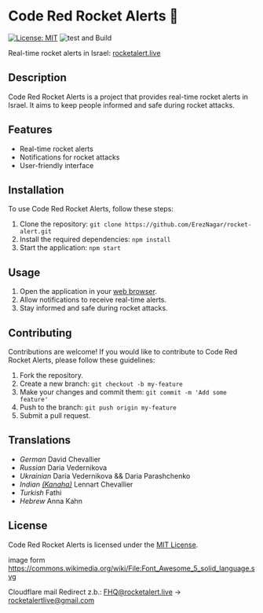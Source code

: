 
# Code Red Rocket Alerts :rocket:

[![License: MIT](https://img.shields.io/badge/License-MIT-blue.svg)](https://opensource.org/licenses/MIT)
![test and Build](https://github.com/ErezNagar/rocket-alert/actions/workflows/main.yml/badge.svg)

Real-time rocket alerts in Israel:
[rocketalert.live](http://rocketalert.live/)

## Description

Code Red Rocket Alerts is a project that provides real-time rocket alerts in Israel. It aims to keep people informed and safe during rocket attacks.

## Features

- Real-time rocket alerts
- Notifications for rocket attacks
- User-friendly interface

## Installation

To use Code Red Rocket Alerts, follow these steps:

1. Clone the repository: `git clone https://github.com/ErezNagar/rocket-alert.git`
2. Install the required dependencies: `npm install`
3. Start the application: `npm start`

## Usage

1. Open the application in your [web browser](http://localhost:3000).
2. Allow notifications to receive real-time alerts.
3. Stay informed and safe during rocket attacks.

## Contributing

Contributions are welcome! If you would like to contribute to Code Red Rocket Alerts, please follow these guidelines:

1. Fork the repository.
2. Create a new branch: `git checkout -b my-feature`
3. Make your changes and commit them: `git commit -m 'Add some feature'`
4. Push to the branch: `git push origin my-feature`
5. Submit a pull request.

## Translations

- *German* David Chevallier
- *Russian* Daria Vedernikova
- *Ukrainian* Daria Vedernikova && Daria Parashchenko
- *Indian [(Kanaha)](https://de.wikipedia.org/wiki/Kannada)* Lennart Chevallier
- *Turkish* Fathi
- *Hebrew* Anna Kahn

## License

Code Red Rocket Alerts is licensed under the [MIT License](https://opensource.org/licenses/MIT).

image form <https://commons.wikimedia.org/wiki/File:Font_Awesome_5_solid_language.svg>

Cloudflare mail Redirect z.b.: <FHQ@rocketalert.live> -> <rocketalertlive@gmail.com>